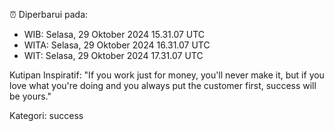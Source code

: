⏰ Diperbarui pada:
- WIB: Selasa, 29 Oktober 2024 15.31.07 UTC
- WITA: Selasa, 29 Oktober 2024 16.31.07 UTC
- WIT: Selasa, 29 Oktober 2024 17.31.07 UTC

Kutipan Inspiratif:
"If you work just for money, you'll never make it, but if you love what you're doing and you always put the customer first, success will be yours."


Kategori: success

